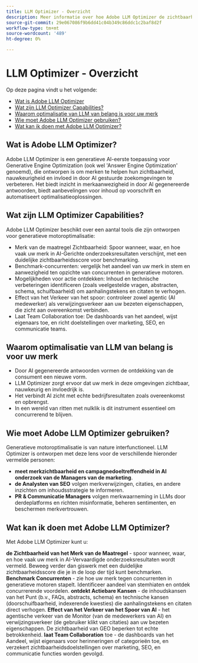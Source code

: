 ```yaml
---
title: LLM Optimizer - Overzicht
description: Meer informatie over hoe Adobe LLM Optimizer de zichtbaarheid van merken verhoogt in zoekopdrachten die door AI worden gestuurd. Houd opmerkingen, citaten en inzichten bij. Optimaliseren vandaag voor betere betrokkenheid en invloed.
source-git-commit: 29e067086f9b6dd41c04b349c86ddc1c2baf8d2f
workflow-type: tm+mt
source-wordcount: '489'
ht-degree: 0%

---
```



# LLM Optimizer - Overzicht

Op deze pagina vindt u het volgende:

* [Wat is Adobe LLM Optimizer](#what-is-adobe-llm-optimizer)
* [Wat zijn LLM Optimizer Capabilities?](#what-are-llm-optimizer-capabilities)
* [Waarom optimalisatie van LLM van belang is voor uw merk](#why-llm-optimization-matters-for-your-brand)
* [Wie moet Adobe LLM Optimizer gebruiken?](#who-should-use-adobe-llm-optimizer)
* [Wat kan ik doen met Adobe LLM Optimizer?](#what-can-i-do-with-adobe-llm-optimizer)

## Wat is Adobe LLM Optimizer?

Adobe LLM Optimizer is een generatieve AI-eerste toepassing voor Generative Engine Optimization (ook wel &#39;Answer Engine Optimization&#39; genoemd), die ontworpen is om merken te helpen hun zichtbaarheid, nauwkeurigheid en invloed in door AI gestuurde zoekomgevingen te verbeteren. Het biedt inzicht in merkaanwezigheid in door AI gegenereerde antwoorden, biedt aanbevelingen voor inhoud op voorschrift en automatiseert optimalisatieoplossingen.

## Wat zijn LLM Optimizer Capabilities?

Adobe LLM Optimizer beschikt over een aantal tools die zijn ontworpen voor generatieve motoroptimalisatie:

* Merk van de maatregel Zichtbaarheid: Spoor wanneer, waar, en hoe vaak uw merk in AI-Gerichte onderzoeksresultaten verschijnt, met een duidelijke zichtbaarheidsscore voor benchmarking.
* Benchmark-concurrenten: vergelijk het aandeel van uw merk in stem en aanwezigheid ten opzichte van concurrenten in generatieve motoren.
* Mogelijkheden voor actie ontdekken: Inhoud en technische verbeteringen identificeren (zoals veelgestelde vragen, abstracten, schema, schuifbaarheid) om aanhalingstekens en citaten te verhogen.
* Effect van het Verkeer van het spoor: controleer zowel agentic (AI medewerker) als verwijzingsverkeer aan uw bezeten eigenschappen, die zicht aan overeenkomst verbinden.
* Laat Team Collaboration toe: De dashboards van het aandeel, wijst eigenaars toe, en richt doelstellingen over marketing, SEO, en communicatie teams.

## Waarom optimalisatie van LLM van belang is voor uw merk

* Door AI gegenereerde antwoorden vormen de ontdekking van de consument een nieuwe vorm.
* LLM Optimizer zorgt ervoor dat uw merk in deze omgevingen zichtbaar, nauwkeurig en invloedrijk is.
* Het verbindt AI zicht met echte bedrijfsresultaten zoals overeenkomst en opbrengst.
* In een wereld van ritten met nulklik is dit instrument essentieel om concurrerend te blijven.

## Wie moet Adobe LLM Optimizer gebruiken?

Generatieve motoroptimalisatie is van nature interfunctioneel. LLM Optimizer is ontworpen met deze lens voor de verschillende hieronder vermelde personen:

* **meet merkzichtbaarheid en campagnedoeltreffendheid in AI onderzoek van de Managers van de marketing**.
* **de Analysten van SEO** volgen merkverwijzingen, citaties, en andere inzichten om inhoudsstrategie te informeren.
* **PR &amp; Communicatie Managers** volgen merkwaarneming in LLMs door derdeplatforms en richten misinformatie, beheren sentimenten, en beschermen merkvertrouwen.

## Wat kan ik doen met Adobe LLM Optimizer?

Met Adobe LLM Optimizer kunt u:

**de Zichtbaarheid van het Merk van de Maatregel** - spoor wanneer, waar, en hoe vaak uw merk in AI-Vervaardigde onderzoeksresultaten wordt vermeld. Beweeg verder dan giswerk met een duidelijke zichtbaarheidsscore die je in de loop der tijd kunt benchmarken.
**Benchmark Concurrenten** - zie hoe uw merk tegen concurrenten in generatieve motoren stapelt. Identificeer aandeel van stemhiaten en ontdek concurrerende voordelen.
**ontdekt Actiebare Kansen** - de inhoudskansen van het Punt (b.v., FAQs, abstracts, schema) en technische kansen (doorschuifbaarheid, indexerende kwesties) die aanhalingstekens en citaten direct verhogen.
**Effect van het Verkeer van het Spoor van AI** - het agentische verkeer van de Monitor (van de medewerkers van AI) en verwijzingsverkeer (de gebruiker klikt van citaties) aan uw bezeten eigenschappen. De zichtbaarheid van GEO beperken tot echte betrokkenheid.
**laat Team Collaboration** toe - de dashboards van het Aandeel, wijst eigenaars voor herinneringen of categorieën toe, en verzekert zichtbaarheidsdoelstellingen over marketing, SEO, en communicatie functies worden gevolgd.



















